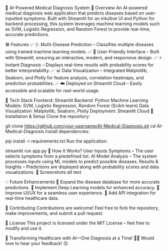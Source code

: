 🚀 AI-Powered Medical Diagnosis System
📌 Overview
An AI-powered medical diagnosis web application that predicts diseases based on user-inputted symptoms. Built with Streamlit for an intuitive UI and Python for backend processing, this system leverages machine learning models such as SVM, Logistic Regression, and Random Forest to provide real-time, accurate predictions.

🛠️ Features
✅ 🩺 Multi-Disease Prediction – Classifies multiple diseases using trained machine learning models.
✅ 🎨 User-Friendly Interface – Built with Streamlit, ensuring an interactive, modern, and responsive design.
✅ ⚡ Instant Diagnosis – Displays real-time results with probability scores for better interpretability.
✅ 📊 Data Visualization – Integrated Matplotlib, Seaborn, and Plotly for feature analysis, correlation heatmaps, and prediction probabilities.
✅ ☁️ Deployed on Streamlit Cloud – Easily accessible and scalable for real-world usage.

🔹 Tech Stack
Frontend: Streamlit
Backend: Python
Machine Learning Models: SVM, Logistic Regression, Random Forest (Scikit-learn)
Data Visualization: Matplotlib, Seaborn, Plotly
Deployment: Streamlit Cloud
🚀 Installation & Setup
Clone the repository:

git clone https://github.com/your-username/AI-Medical-Diagnosis.git
cd AI-Medical-Diagnosis
Install dependencies:

pip install -r requirements.txt
Run the application:

streamlit run app.py
🎯 How It Works?
User Inputs Symptoms – The user selects symptoms from a predefined list.
AI Model Analysis – The system processes inputs using ML models to predict possible diseases.
Results & Insights – Predictions are displayed along with probability scores and data visualizations.
📸 Screenshots
alt text

💡 Future Enhancements
🔹 Expand the disease database for more accurate predictions.
🔹 Implement Deep Learning models for enhanced accuracy.
🔹 Improve UI/UX for a seamless user experience.
🔹 Add API integration for real-time healthcare data.

🤝 Contributing
Contributions are welcome! Feel free to fork the repository, make improvements, and submit a pull request.

📜 License
This project is licensed under the MIT License – feel free to modify and use it.

🚀 Transforming Healthcare with AI—One Diagnosis at a Time! 🏥💡
Would love to hear your feedback! 😊

